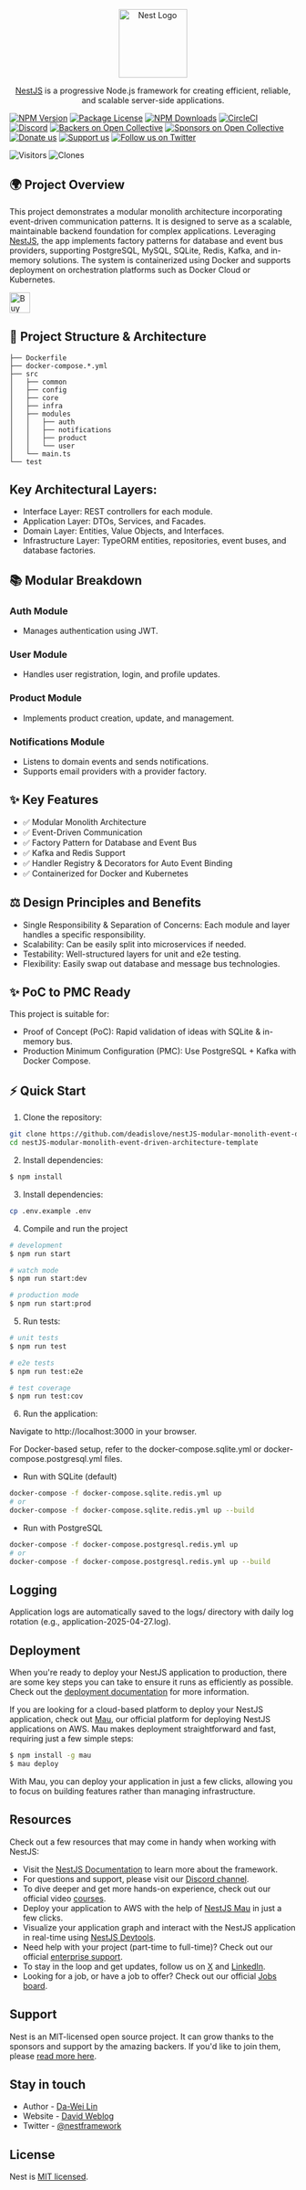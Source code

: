 <p align="center">
  <a href="http://nestjs.com/" target="blank"><img src="https://nestjs.com/img/logo-small.svg" width="120" alt="Nest Logo" /></a>
</p>

[circleci-image]: https://img.shields.io/circleci/build/github/nestjs/nest/master?token=abc123def456
[circleci-url]: https://circleci.com/gh/nestjs/nest

  <p align="center"><a href="https://github.com/nestjs/nest" target="_blank">NestJS</a> is a progressive Node.js framework for creating efficient, reliable, and scalable server-side applications.</p>

<a href="https://www.npmjs.com/~nestjscore" target="_blank"><img src="https://img.shields.io/npm/v/@nestjs/core.svg" alt="NPM Version" /></a>
<a href="https://www.npmjs.com/~nestjscore" target="_blank"><img src="https://img.shields.io/npm/l/@nestjs/core.svg" alt="Package License" /></a>
<a href="https://www.npmjs.com/~nestjscore" target="_blank"><img src="https://img.shields.io/npm/dm/@nestjs/common.svg" alt="NPM Downloads" /></a>
<a href="https://circleci.com/gh/nestjs/nest" target="_blank"><img src="https://img.shields.io/circleci/build/github/nestjs/nest/master" alt="CircleCI" /></a>
<a href="https://discord.gg/G7Qnnhy" target="_blank"><img src="https://img.shields.io/badge/discord-online-brightgreen.svg" alt="Discord"/></a>
<a href="https://opencollective.com/nest#backer" target="_blank"><img src="https://opencollective.com/nest/backers/badge.svg" alt="Backers on Open Collective" /></a>
<a href="https://opencollective.com/nest#sponsor" target="_blank"><img src="https://opencollective.com/nest/sponsors/badge.svg" alt="Sponsors on Open Collective" /></a>
  <a href="https://paypal.me/kamilmysliwiec" target="_blank"><img src="https://img.shields.io/badge/Donate-PayPal-ff3f59.svg" alt="Donate us"/></a>
    <a href="https://opencollective.com/nest#sponsor"  target="_blank"><img src="https://img.shields.io/badge/Support%20us-Open%20Collective-41B883.svg" alt="Support us"></a>
  <a href="https://twitter.com/nestframework" target="_blank"><img src="https://img.shields.io/twitter/follow/nestframework.svg?style=social&label=Follow" alt="Follow us on Twitter"></a>
</p>
  <!--[![Backers on Open Collective](https://opencollective.com/nest/backers/badge.svg)](https://opencollective.com/nest#backer)
  [![Sponsors on Open Collective](https://opencollective.com/nest/sponsors/badge.svg)](https://opencollective.com/nest#sponsor)-->

![Visitors](https://img.shields.io/badge/visitors-17_total-brightgreen)
![Clones](https://img.shields.io/badge/clones-25_total_20_unique-blue) <!--CLONE-BADGE-->

## 🌍 Project Overview

This project demonstrates a modular monolith architecture incorporating event-driven communication patterns. It is designed to serve as a scalable, maintainable backend foundation for complex applications. Leveraging [NestJS](https://github.com/nestjs/nest), the app implements factory patterns for database and event bus providers, supporting PostgreSQL, MySQL, SQLite, Redis, Kafka, and in-memory solutions. The system is containerized using Docker and supports deployment on orchestration platforms such as Docker Cloud or Kubernetes.

<a href='https://ko-fi.com/F1F82YR41' target='_blank'><img height='36' style='border:0px;height:36px;' src='https://storage.ko-fi.com/cdn/kofi6.png?v=6' border='0' alt='Buy Me a Coffee at ko-fi.com' /></a>

## 🔹 Project Structure & Architecture

```
├── Dockerfile
├── docker-compose.*.yml
├── src
│   ├── common
│   ├── config
│   ├── core
│   ├── infra
│   ├── modules
│   │   ├── auth
│   │   ├── notifications
│   │   ├── product
│   │   └── user
│   └── main.ts
└── test
```

## Key Architectural Layers:

- Interface Layer: REST controllers for each module.
- Application Layer: DTOs, Services, and Facades.
- Domain Layer: Entities, Value Objects, and Interfaces.
- Infrastructure Layer: TypeORM entities, repositories, event buses, and database factories.

## 📚 Modular Breakdown

### Auth Module

  - Manages authentication using JWT.

### User Module

  - Handles user registration, login, and profile updates.

### Product Module

  - Implements product creation, update, and management.

### Notifications Module

  - Listens to domain events and sends notifications.
  - Supports email providers with a provider factory.

## ✨ Key Features

- ✅ Modular Monolith Architecture
- ✅ Event-Driven Communication
- ✅ Factory Pattern for Database and Event Bus
- ✅ Kafka and Redis Support
- ✅ Handler Registry & Decorators for Auto Event Binding
- ✅ Containerized for Docker and Kubernetes

## ⚖️ Design Principles and Benefits

- Single Responsibility & Separation of Concerns: Each module and layer handles a specific responsibility.
- Scalability: Can be easily split into microservices if needed.
- Testability: Well-structured layers for unit and e2e testing.
- Flexibility: Easily swap out database and message bus technologies.

## ✨ PoC to PMC Ready

This project is suitable for:

  - Proof of Concept (PoC): Rapid validation of ideas with SQLite & in-memory bus.
  - Production Minimum Configuration (PMC): Use PostgreSQL + Kafka with Docker Compose.

## ⚡ Quick Start

1. Clone the repository:

```bash
git clone https://github.com/deadislove/nestJS-modular-monolith-event-driven-architecture-template.git
cd nestJS-modular-monolith-event-driven-architecture-template
```

2. Install dependencies:

```bash
$ npm install
```

3. Install dependencies:

```bash
cp .env.example .env
```

4. Compile and run the project

```bash
# development
$ npm run start

# watch mode
$ npm run start:dev

# production mode
$ npm run start:prod
```

5. Run tests:

```bash
# unit tests
$ npm run test

# e2e tests
$ npm run test:e2e

# test coverage
$ npm run test:cov
```

6. Run the application:

Navigate to http://localhost:3000 in your browser.

For Docker-based setup, refer to the docker-compose.sqlite.yml or docker-compose.postgresql.yml files.

- Run with SQLite (default)

```bash
docker-compose -f docker-compose.sqlite.redis.yml up
# or 
docker-compose -f docker-compose.sqlite.redis.yml up --build
```

- Run with PostgreSQL

```bash
docker-compose -f docker-compose.postgresql.redis.yml up
# or 
docker-compose -f docker-compose.postgresql.redis.yml up --build
```

## Logging

Application logs are automatically saved to the logs/ directory with daily log rotation (e.g., application-2025-04-27.log).

## Deployment

When you're ready to deploy your NestJS application to production, there are some key steps you can take to ensure it runs as efficiently as possible. Check out the [deployment documentation](https://docs.nestjs.com/deployment) for more information.

If you are looking for a cloud-based platform to deploy your NestJS application, check out [Mau](https://mau.nestjs.com), our official platform for deploying NestJS applications on AWS. Mau makes deployment straightforward and fast, requiring just a few simple steps:

```bash
$ npm install -g mau
$ mau deploy
```

With Mau, you can deploy your application in just a few clicks, allowing you to focus on building features rather than managing infrastructure.

## Resources

Check out a few resources that may come in handy when working with NestJS:

- Visit the [NestJS Documentation](https://docs.nestjs.com) to learn more about the framework.
- For questions and support, please visit our [Discord channel](https://discord.gg/G7Qnnhy).
- To dive deeper and get more hands-on experience, check out our official video [courses](https://courses.nestjs.com/).
- Deploy your application to AWS with the help of [NestJS Mau](https://mau.nestjs.com) in just a few clicks.
- Visualize your application graph and interact with the NestJS application in real-time using [NestJS Devtools](https://devtools.nestjs.com).
- Need help with your project (part-time to full-time)? Check out our official [enterprise support](https://enterprise.nestjs.com).
- To stay in the loop and get updates, follow us on [X](https://x.com/nestframework) and [LinkedIn](https://linkedin.com/company/nestjs).
- Looking for a job, or have a job to offer? Check out our official [Jobs board](https://jobs.nestjs.com).

## Support

Nest is an MIT-licensed open source project. It can grow thanks to the sponsors and support by the amazing backers. If you'd like to join them, please [read more here](https://docs.nestjs.com/support).

## Stay in touch

- Author - [Da-Wei Lin](https://www.linkedin.com/in/da-wei-lin-689a35107/)
- Website - [David Weblog](https://davidskyspace.com/)
- Twitter - [@nestframework](https://twitter.com/nestframework)

## License

Nest is [MIT licensed](https://github.com/nestjs/nest/blob/master/LICENSE).
